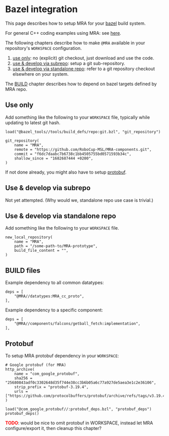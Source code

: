 # Bazel integration

This page describes how to setup MRA for your [bazel](https://bazel.build/) build system.

For general C++ coding examples using MRA: see [here](INTEGRATION.md#Coding).

The following chapters describe how to make `@MRA` available in your repository's `WORKSPACE` configuration.
1. [use only](#Use-only): no (explicit) git checkout, just download and use the code.
2. [use & develop via subrepo](#Use--develop-via-subrepo): setup a git sub-repository.
3. [use & develop via standalone repo](#Use--develop-via-standalone-repo): refer to a git repository checkout elsewhere on your system.

The [BUILD](#BUILD-files) chapter describes how to depend on bazel targets defined by MRA repo.

## Use only

Add something like the following to your `WORKSPACE` file, typically while updating to latest git hash.
```
load("@bazel_tools//tools/build_defs/repo:git.bzl", "git_repository")

git_repository(
    name = "MRA",
    remote = "https://github.com/RoboCup-MSL/MRA-components.git",
    commit = "f6dc7daabc7b6738c1bb4505755bd0571593b34c",
    shallow_since = "1682687444 +0200",
)
```

If not done already, you might also have to setup [protobuf](#protobuf).

## Use & develop via subrepo

Not yet attempted. (Why would we, standalone repo use case is trivial.)

## Use & develop via standalone repo

Add something like the following to your `WORKSPACE` file.
```
new_local_repository(
    name = "MRA",
    path = "/some-path-to/MRA-prototype",
    build_file_content = "",
)
```

## BUILD files

Example dependency to all common datatypes:
```
deps = [
    "@MRA//datatypes:MRA_cc_proto",
],
```

Example dependency to a specific component:
```
deps = [
    "@MRA//components/falcons/getball_fetch:implementation",
],
```

## Protobuf

To setup MRA protobuf dependency in your `WORKSPACE`:

```
# Google protobuf (for MRA)
http_archive(
    name = "com_google_protobuf",
    sha256 = "25680843adf0c3302648d35f744e38cc3b6b05a6c77a927de5aea3e1c2e36106",
    strip_prefix = "protobuf-3.19.4",
    urls = ["https://github.com/protocolbuffers/protobuf/archive/refs/tags/v3.19.4.zip"],
)

load("@com_google_protobuf//:protobuf_deps.bzl", "protobuf_deps")
protobuf_deps()
```

<span style="color:red">**TODO**</span>: would be nice to omit protobuf in WORKSPACE, instead let MRA configure/export it, then cleanup this chapter?

